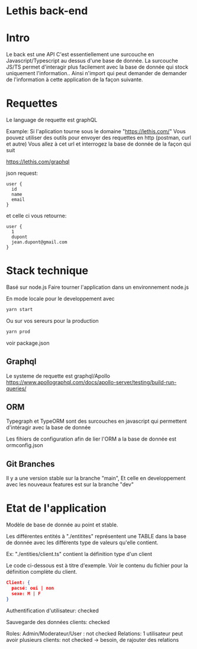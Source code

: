 # Lethis back-end

# Intro

Le back est une API
C'est essentiellement une surcouche en Javascript/Typescript au dessus d'une base de donnée.
La surcouche JS/TS permet d'interagir plus facilement avec la base de donnée qui stock uniquement l'information..
Ainsi n'import qui peut demander de demander de l'information à cette application de la façon suivante.

# Requettes

Le language de requette est graphQL

Example:
Si l'aplication tourne sous le domaine "https://lethis.com/"
Vous pouvez utiliser des outils pour envoyer des requettes en http (postman, curl et autre)
Vous allez à cet url et interrogez la base de donnée de la façon qui suit

https://lethis.com/graphql

json request:

    user {
      id
      name
      email
    }

et celle ci vous retourne:

    user {
      1
      dupont
      jean.dupont@gmail.com
    }

# Stack technique

Basé sur node.js
Faire tourner l'application dans un environnement node.js

En mode locale pour le developpement avec
```sh
yarn start
```

Ou sur vos sereurs pour la production
```sh
yarn prod
```
voir package.json

## Graphql

Le systeme de requette est graphql/Apollo
https://www.apollographql.com/docs/apollo-server/testing/build-run-queries/

## ORM

Typegraph et TypeORM sont des surcouches en javascript
qui permettent d'intéragir avec la base de donnée 

Les fihiers de configuration afin de lier l'ORM a la base de donnée est ormconfig.json
## Git Branches

Il y a une version stable sur la branche "main",
Et celle en developpement avec les nouveaux features
est sur la branche "dev"
 

# Etat de l'application

Modèle de base de donnée au point et stable.

Les différentes entités à "./entitites" représentent une TABLE dans la base de donnée avec les différents type de valeurs qu'elle contient.

Ex: "./entities/client.ts" contient la définition type d'un client

Le code ci-dessous est à titre d'exemple. Voir le contenu du fichier pour la définition complète du client.
```json
Client: {
  pacsé: oui | non
  sexe: M | F
}
```

Authentification d'utilisateur: checked

Sauvegarde des données clients: checked

Roles:
  Admin/Moderateur/User : not checked
Relations:
  1 utilisateur peut avoir plusieurs clients: not checked
  -> besoin, de rajouter des relations
